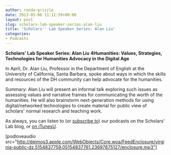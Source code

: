 ```yaml
---
author: ronda-grizzle
date: 2013-05-06 11:11:59+00:00
layout: post
slug: scholars-lab-speaker-series-alan-liu
title: 'Scholars'' Lab Speaker Series: Alan Liu'
categories:
- Podcasts
---
```


**Scholars' Lab Speaker Series: Alan Liu**
**4Humanities: Values, Strategies, Technologies for Humanities Advocacy in the Digital Age**

In April, Dr. Alan Liu, Professor in the Department of English at the University of California, Santa Barbara, spoke about ways in which the skills and resources of the DH community can help advocate for the humanities.



Summary:
Alan Liu will present an informal talk exploring such issues as assessing values and narrative frames for communicating the worth of the humanities. He will also brainstorm next-generation methods for using digital/networked technologies to create material for public view of scholars' normal research and teaching work.


As always, you can listen to (or [subscribe to](http://www.scholarslab.org/category/podcasts/)) our podcasts on the Scholars' Lab blog, or [on iTunesU](http://itunes.apple.com/us/itunes-u/scholars-lab-speaker-series/id401906619).

[podloveaudio src="http://deimos3.apple.com/WebObjects/Core.woa/FeedEnclosure/virginia-public-dz.5154837759.05154837761.23697875127/enclosure.mp3"]
